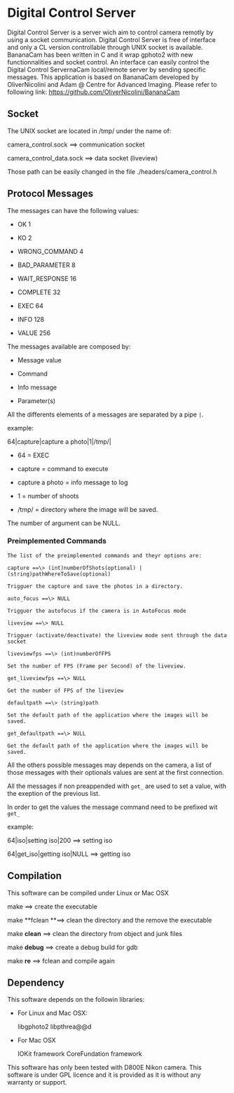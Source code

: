 Digital Control Server
=========

Digital Control Server is a server wich aim to control camera remotly by using a socket
communication. Digital Control Server is free of interface and only a CL version controllable
through UNIX socket is available. BananaCam has been written in C and it wrap
gphoto2 with new functionnalities and socket control. An interface can easily
control the Digital Control ServernaCam local/remote server by sending specific messages. This application
is based on BananaCam developed by OliverNicolini and Adam @ Centre for Advanced Imaging. Please refer to following
link: https://github.com/OliverNicolini/BananaCam



Socket
------

The UNIX socket are located in /tmp/ under the name of:

camera_control.sock            ==\> communication socket

camera_control_data.sock    ==\> data socket (liveview)

Those path can be easily changed in the file ./headers/camera_control.h



Protocol Messages
-----------------

The messages can have the following values:

-   OK                            1

-   KO                            2

-   WRONG_COMMAND    4

-   BAD_PARAMETER       8

-   WAIT_RESPONSE       16

-   COMPLETE                 32

-   EXEC                         64

-   INFO                         128

-   VALUE                       256



The messages available are composed by:

-   Message value

-   Command

-   Info message

-   Parameter(s)



All the differents elements of a messages are separated by a pipe `|`.

example:

64|capture|capture a photo|1|/tmp/|



-   64		=	EXEC

-   capture		=	command to execute

-   capture a photo =	info message to log

-   1 	  	= 	number of shoots

-   /tmp/ 	      	=	directory where the image will be saved.



The number of argument can be NULL.



###      Preimplemented Commands

    The list of the preimplemented commands and theyr options are:

    capture ==\> (int)numberOfShots(optional) |
    (string)pathWhereToSave(optional)

    Trigguer the capture and save the photos in a directory.

    auto_focus ==\> NULL

    Trigguer the autofocus if the camera is in AutoFocus mode

    liveview ==\> NULL

    Trigguer (activate/deactivate) the liveview mode sent through the data
    socket

    liveviewfps ==\> (int)numberOfFPS

    Set the number of FPS (Frame per Second) of the liveview.

    get_liveviewfps ==\> NULL

    Get the number of FPS of the liveview

    defaultpath ==\> (string)path

    Set the default path of the application where the images will be saved.

    get_defaultpath ==\> NULL

    Get the default path of the application where the images will be saved.



All the others possible messages may depends on the camera, a list of those
messages with their optionals values are sent at the first connection.

All the messages if non preappended with `get_` are used to set a value, with
the exeption of the previous list.

In order to get the values the message command need to be prefixed wit `get_`



example:

64|iso|setting iso|200             ==\> setting iso

64|get_iso|getting iso|NULL    ==\> getting iso



Compilation
-----------

This software can be compiled under Linux or Mac OSX

make	                        ==\> create the executable

make **fclean		**==\> clean the directory and the remove the executable

make **clean**               ==\> clean the directory from object and junk files

make **debug**		==\> create a debug build for gdb

make **re**                    ==\> fclean and compile again



Dependency
----------

This software depends on the followin libraries:

-   For Linux and Mac OSX:

    libgphoto2 libpthrea@@d

-   For Mac OSX

    IOKit framework CoreFundation framework



This software has only been tested with D800E Nikon camera. This software is
under GPL licence and it is provided as it is without any warranty or support.

